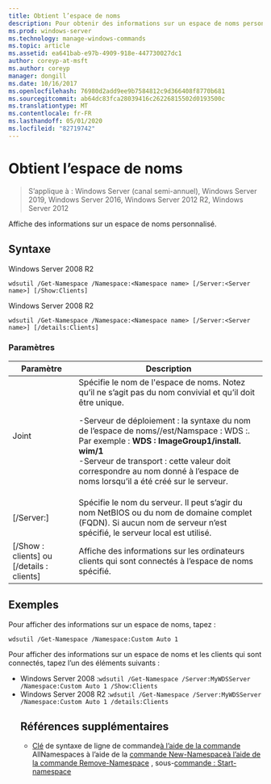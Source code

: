 ```yaml
---
title: Obtient l’espace de noms
description: Pour obtenir des informations sur un espace de noms personnalisé, consultez la rubrique de référence sur l’espace de noms.
ms.prod: windows-server
ms.technology: manage-windows-commands
ms.topic: article
ms.assetid: ea641bab-e97b-4909-918e-447730027dc1
author: coreyp-at-msft
ms.author: coreyp
manager: dongill
ms.date: 10/16/2017
ms.openlocfilehash: 76980d2add9ee9b7584812c9d366408f8770b681
ms.sourcegitcommit: ab64dc83fca28039416c26226815502d0193500c
ms.translationtype: MT
ms.contentlocale: fr-FR
ms.lasthandoff: 05/01/2020
ms.locfileid: "82719742"
---
```

# <a name="get-namespace"></a>Obtient l’espace de noms

> S’applique à : Windows Server (canal semi-annuel), Windows Server 2019, Windows Server 2016, Windows Server 2012 R2, Windows Server 2012

Affiche des informations sur un espace de noms personnalisé.

## <a name="syntax"></a>Syntaxe
Windows Server 2008 R2
```
wdsutil /Get-Namespace /Namespace:<Namespace name> [/Server:<Server name>] [/Show:Clients]
```
Windows Server 2008 R2
```
wdsutil /Get-Namespace /Namespace:<Namespace name> [/Server:<Server name>] [/details:Clients]
```
### <a name="parameters"></a>Paramètres

|               Paramètre               |                                                                                                                                                                                         Description                                                                                                                                                                                          |
|---------------------------------------|----------------------------------------------------------------------------------------------------------------------------------------------------------------------------------------------------------------------------------------------------------------------------------------------------------------------------------------------------------------------------------------------|
|      Joint<Namespace name>      | Spécifie le nom de l'espace de noms. Notez qu’il ne s’agit pas du nom convivial et qu’il doit être unique.<p>-Serveur de déploiement : la syntaxe du nom de l’espace de noms<ImageGroup>/<ImageName>/<Index>est/Namspace : WDS :. Par exemple : **WDS : ImageGroup1/install. wim/1**<br />-Serveur de transport : cette valeur doit correspondre au nom donné à l’espace de noms lorsqu’il a été créé sur le serveur. |
|        [/Server:<Server name>]        |                                                                                                             Spécifie le nom du serveur. Il peut s’agir du nom NetBIOS ou du nom de domaine complet (FQDN). Si aucun nom de serveur n’est spécifié, le serveur local est utilisé.                                                                                                              |
| [/Show : clients] ou [/details : clients] |                                                                                                                                                  Affiche des informations sur les ordinateurs clients qui sont connectés à l’espace de noms spécifié.                                                                                                                                                  |

## <a name="examples"></a>Exemples
Pour afficher des informations sur un espace de noms, tapez :
```
wdsutil /Get-Namespace /Namespace:Custom Auto 1
```
Pour afficher des informations sur un espace de noms et les clients qui sont connectés, tapez l’un des éléments suivants :
- Windows Server 2008 :`wdsutil /Get-Namespace /Server:MyWDSServer /Namespace:Custom Auto 1 /Show:Clients`
- Windows Server 2008 R2 :`wdsutil /Get-Namespace /Server:MyWDSServer /Namespace:Custom Auto 1 /details:Clients`
  ## <a name="additional-references"></a>Références supplémentaires
  - [Clé](command-line-syntax-key.md)
  de syntaxe de ligne de commande[à l’aide de la commande](using-the-get-allnamespaces-command.md)
  AllNamespaces à l’aide de la
  [commande New-Namespace](using-the-new-namespace-command.md)[à l’aide de la commande Remove-Namespace](using-the-remove-namespace-command.md)
  , sous-[commande : Start-namespace](subcommand-start-namespace.md)
